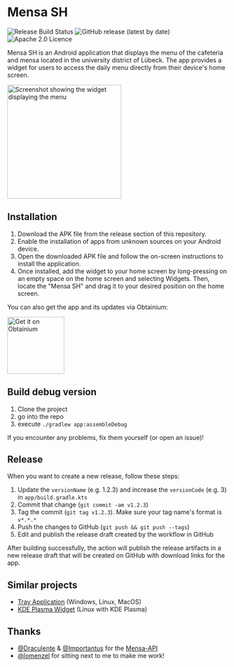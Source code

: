# Mensa SH

![Release Build Status](https://github.com/hoppjan/luebeck-mensa-widget/actions/workflows/build.yaml/badge.svg)
![GitHub release (latest by date)](https://img.shields.io/github/v/release/hoppjan/luebeck-mensa-widget?include_prereleases)
![Apache 2.0 Licence](https://img.shields.io/github/license/hoppjan/luebeck-mensa-widget)

Mensa SH is an Android application that displays the menu of the cafeteria and mensa located in the university district of Lübeck. The app provides a widget for users to access the daily menu directly from their device's home screen.

<div>
    <img
        alt="Screenshot showing the widget displaying the menu"
        src="./Screenshot_Widget.png"
        width=260 />
</div>

## Installation

1. Download the APK file from the release section of this repository.
1. Enable the installation of apps from unknown sources on your Android device.
1. Open the downloaded APK file and follow the on-screen instructions to install the application.
1. Once installed, add the widget to your home screen by long-pressing on an empty space on the home screen and selecting Widgets. Then, locate the "Mensa SH" and drag it to your desired position on the home screen.

You can also get the app and its updates via Obtainium:

<a href="https://obtainium.imranr.dev">
    <img
        alt="Get it on Obtainium"
        src="https://raw.githubusercontent.com/ImranR98/Obtainium/main/assets/graphics/badge_obtainium.png"
        width=130 />
</a>

## Build debug version

1. Clone the project
2. go into the repo
3. execute `./gradlew app:assembleDebug`

If you encounter any problems, fix them yourself (or open an issue)!

## Release

When you want to create a new release, follow these steps:

1. Update the `versionName` (e.g. 1.2.3) and increase the `versionCode` (e.g. 3) in `app/build.gradle.kts` 
1. Commit that change (`git commit -am v1.2.3`)
1. Tag the commit (`git tag v1.2.3`). Make sure your tag name's format is `v*.*.*`
1. Push the changes to GitHub (`git push && git push --tags`)
1. Edit and publish the release draft created by the workflow in GitHub

After building successfully, the action will publish the release artifacts in a new release draft that will be created on GitHub with download links for the app. 

## Similar projects
- [Tray Application](https://github.com/Importantus/speiseplan-tray/) (Windows, Linux, MacOS)
- [KDE Plasma Widget](https://github.com/lomenzel/mensa) (Linux with KDE Plasma)

## Thanks

- [@Draculente](https://github.com/Draculente) & [@Importantus](https://github.com/Importantus) for the [Mensa-API](https://github.com/Draculente/mensa-api)
- [@lomenzel](https://github.com/lomenzel) for sitting next to me to make me work!
